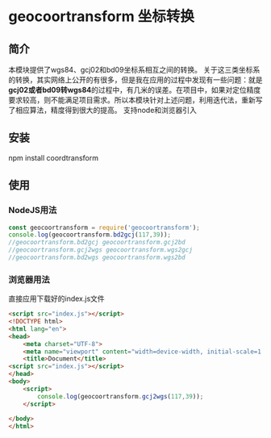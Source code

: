 # geocoortransform 坐标转换

## 简介
本模块提供了wgs84、gcj02和bd09坐标系相互之间的转换。
关于这三类坐标系的转换，其实网络上公开的有很多，但是我在应用的过程中发现有一些问题：就是**gcj02或者bd09转wgs84**的过程中，有几米的误差。在项目中，如果对定位精度要求较高，则不能满足项目需求。所以本模块针对上述问题，利用迭代法，重新写了相应算法，精度得到很大的提高。
支持node和浏览器引入

## 安装
npm install coordtransform

## 使用

### NodeJS用法
```javascript
const geocoortransform = require('geocoortransform');
console.log(geocoortransform.bd2gcj(117,39));
//geocoortransform.bd2gcj geocoortransform.gcj2bd 
//geocoortransform.gcj2wgs geocoortransform.wgs2gcj 
//geocoortransform.bd2wgs geocoortransform.wgs2bd
```
### 浏览器用法
直接应用下载好的index.js文件
```html
<script src="index.js"></script>
<!DOCTYPE html>
<html lang="en">
<head>
    <meta charset="UTF-8">
    <meta name="viewport" content="width=device-width, initial-scale=1.0">
    <title>Document</title>
<script src="index.js"></script> 
</head>
<body>
    <script>
        console.log(geocoortransform.gcj2wgs(117,39));
    </script>
    
</body>
</html>
```
